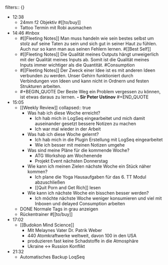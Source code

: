 filters:: {}

- 12:38
	- 24mm f2 Objektiv #[[to/buy]]
	- Tattoo Termin mit Robi ausmachen
- 14:46 #Inbox
	- #[[Fleeting Notes]] Man muss handeln wie sein bestes selbst um stolz auf seine Taten zu sein und sich gut in seiner Haut zu fühlen. Auch nur so kann man aus seinen Fehlern lernen. #[[Best Self]]
	- #[[Fleeting Notes]] Die Qualität meines Outputs hängt unweigerlich mit der Qualität meines Inputs ab. 
	  Somit ist die Qualität meines Inputs immer wichtiger als die Quantität. #Consumption
	- #[[Fleeting Notes]] Der Zweck einer Idee ist es mit anderen Ideen verbunden zu werden. Unser Gehirn funktioniert durch Verbindungen von Ideen und kann nicht in Ordnern und festen Strukturen arbeiten.
	- #+BEGIN_QUOTE
	  Der Beste Weg ein Problem vergessen zu können, ist etwas daraus zu lernen.
	  **- Sir Peter Ustinov**
	  #+END_QUOTE
- 15:05
	- [[Weekly Review]]
	  collapsed:: true
		- Was hab ich diese Woche erreicht?
			- Ich hab mich in LogSeq eingearbeitet und mich damit auseinander gesetzt bessere Notizen zu machen
			- Ich war mal wieder in der Arbeit
		- Was hab ich diese Woche gelernt?
			- Ich hab mich in die Plugin Erstellung mit LogSeq eingearbeitet
			- Wie ich besser mit meinen Notizen umgehe
		- Was sind meine Pläne für die kommende Woche?
			- ATG Workshop am Wochenende
			- Projekt Event nächsten Donnerstag
		- Wie kann ich meinen Zielen nächste Woche ein Stück näher kommen?
			- Ich plane die Yoga Hausaufgaben für das 6. TT Modul abzuschließen
			- [[Quit Porn and Get Rich]] lesen
		- Wie kann ich nächste Woche ein bisschen besser werden?
			- Ich möchte nächste Woche weniger konsumieren und viel mit Inboxen und delayed Consumption arbeiten
	- DONE Normale Tags in grau anzeigen
	- Rückentrainer #[[to/buy]]
- 17:02
	- [[Budokon Mind Science]]
		- Mit Melaynes Vater Dr. Patrik Weber
		- 440 Atomkraftwerke weltweit,  davon 100 in den USA
		- produzieren fast keine Schadstoffe in die Atmosphäre
		- Ukraine <-> Russion Konflikt
- 21:32
	- Automatisches Backup LoqSeq